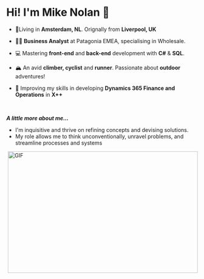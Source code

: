 <h1>Hi! I'm Mike Nolan 👋</h1>

- 📍Living in **Amsterdam, NL**. Orignally from **Liverpool, UK**
  
- 👨‍💻 **Business Analyst** at Patagonia EMEA, specialising in Wholesale.
  
- 💻 Mastering **front-end** and **back-end** development with **C#** & **SQL**.
  
- 🏔 An avid **climber, cyclist** and **runner**. Passionate about **outdoor** adventures!
  
- 🌱 Improving my skills in developing **Dynamics 365 Finance and Operations** in **X++**
<br />

***A little more about me...***
<br />
- I'm inquisitive and thrive on refining concepts and devising solutions.
- My role allows me to think unconventionally, unravel problems, and streamline processes and systems
<img align="right" alt="GIF" src="https://github.com/abhisheknaiidu/abhisheknaiidu/blob/master/code.gif?raw=true" width="500" height="320" />
